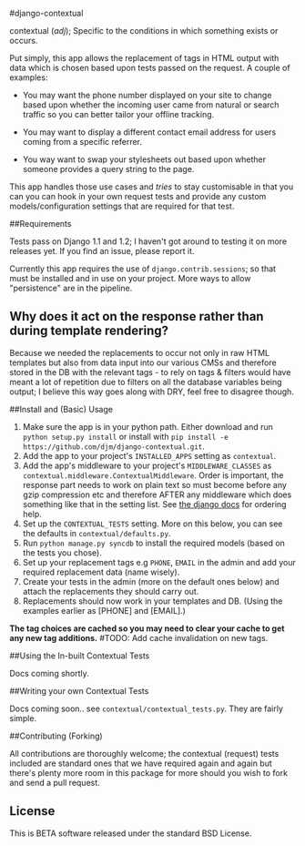 #django-contextual

contextual (*adj*); Specific to the conditions in which something exists or occurs.

Put simply, this app allows the replacement of tags in HTML output with data
which is chosen based upon tests passed on the request. A couple of examples:

* You may want the phone number displayed on your site to change based upon
  whether the incoming user came from natural or search traffic so you can
  better tailor your offline tracking.

* You may want to display a different contact email address for users coming
  from a specific referrer.

* You way want to swap your stylesheets out based upon whether someone provides
  a query string to the page.

This app handles those use cases and *tries* to stay customisable in that you
can you can hook in your own request tests and provide any custom
models/configuration settings that are required for that test.

##Requirements

Tests pass on Django 1.1 and 1.2; I haven't got around to testing it on more releases
yet. If you find an issue, please report it.

Currently this app requires the use of `django.contrib.sessions`; so that must
be installed and in use on your project. More ways to allow "persistence" are in
the pipeline.

## Why does it act on the response rather than during template rendering?

Because we needed the replacements to occur not only in raw HTML templates but also
from data input into our various CMSs and therefore stored in the DB with the relevant
tags - to rely on tags & filters would have meant a lot of repetition due to filters
on all the database variables being output; I believe this way goes along with DRY, 
feel free to disagree though.

##Install and (Basic) Usage

1. Make sure the app is in your python path. Either download and run `python setup.py install` or install with `pip install -e https://github.com/djm/django-contextual.git`.
2. Add the app to your project's `INSTALLED_APPS` setting as `contextual`.
3. Add the app's middleware to your project's `MIDDLEWARE_CLASSES` as `contextual.middleware.ContextualMiddleware`. Order is important, the response part needs to work on plain text so must become before any gzip compression etc and therefore AFTER any middleware which does something like that in the setting list. See [the django docs](http://docs.djangoproject.com/en/dev/topics/http/middleware/) for ordering help.
3. Set up the `CONTEXTUAL_TESTS` setting. More on this below, you can see the defaults in `contextual/defaults.py`.
4. Run `python manage.py syncdb` to install the required models (based on the tests you chose).
5. Set up your replacement tags e.g `PHONE`, `EMAIL` in the admin and add your required replacement data (name wisely).
6. Create your tests in the admin (more on the default ones below) and attach the replacements they should carry out.
7. Replacements should now work in your templates and DB. (Using the examples earlier as [PHONE] and [EMAIL].)

**The tag choices are cached so you may need to clear your cache to get any new tag additions.**
 #TODO: Add cache invalidation on new tags.

##Using the In-built Contextual Tests

Docs coming shortly.

##Writing your own Contextual Tests

Docs coming soon.. see `contextual/contextual_tests.py`. They are fairly simple.

##Contributing (Forking)

All contributions are thoroughly welcome; the contextual (request) tests included 
are standard ones that we have required again and again but there's plenty more 
room in this package for more should you wish to fork and send a pull request.

## License

This is BETA software released under the standard BSD License.

